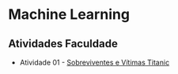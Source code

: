 # Machine Learning

## Atividades Faculdade

- Atividade 01 - [Sobreviventes e Vítimas Titanic](https://github.com/lucasarieiv/machine-learning/tree/main/titanic)
